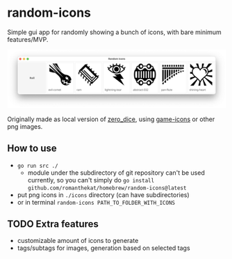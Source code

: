 # random-icons
Simple gui app for randomly showing a bunch of icons, with bare minimum features/MVP.

![screenshot](./screenshot.png)

Originally made as local version of [zero_dice](https://tangent-zero.com/zero_dice/zero_dice.htm), using [game-icons](https://game-icons.net/) or other png images.  

## How to use
- `go run src ./`
  - module under the subdirectory of git repository can't be used currently, so you can't simply do `go install github.com/romanthekat/homebrew/random-icons@latest`
- put png icons in `./icons` directory (can have subdirectories)
- or in terminal `random-icons PATH_TO_FOLDER_WITH_ICONS`

## TODO Extra features
- customizable amount of icons to generate
- tags/subtags for images, generation based on selected tags